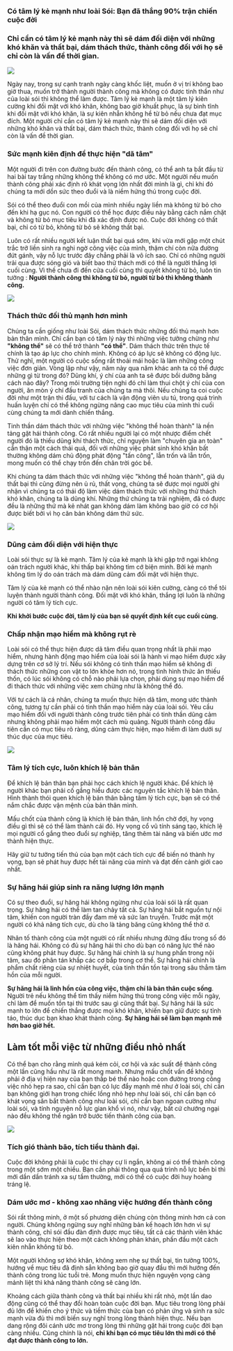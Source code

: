 ### Có tâm lý kẻ mạnh như loài Sói: Bạn đã thắng 90% trận chiến cuộc đời

### Chỉ cần có tâm lý kẻ mạnh này thì sẽ dám đối diện với những khó khăn và thất bại, dám thách thức, thành công đối với họ sẽ chỉ còn là vấn đề thời gian. 

<img src="/img/2.jpg">

Ngày nay, trong sự cạnh tranh ngày càng khốc liệt, muốn ở vị trí không bao giờ thua, muốn trở thành người thành công mà không có được tinh thần như của loài sói thì không thể làm được. Tâm lý kẻ mạnh là một tâm lý kiên cường khi đối mặt với khó khăn, không bao giờ khuất phục, là sự bình tĩnh khi đối mặt với khó khăn, là sự kiên nhẫn không hề từ bỏ nếu chưa đạt mục đích. Một người chỉ cần có tâm lý kẻ mạnh này thì sẽ dám đối diện với những khó khăn và thất bại, dám thách thức, thành công đối với họ sẽ chỉ còn là vấn đề thời gian.

### Sức mạnh kiên định để thực hiện "dã tâm"

Một người đi trên con đường bước đến thành công, có thể anh ta bắt đầu từ hai bài tay trắng những không thể không có mơ ước. Một người nếu muốn thành công phải xác định rõ khát vọng lớn nhất đời mình là gì, chỉ khi đó chúng ta mới dồn sức theo đuổi và là niềm hứng thú trong cuộc đời.

Sói có thể theo đuổi con mồi của mình nhiều ngày liền mà không từ bỏ cho đến khi hạ gục nó. Con người có thể học được điều này bằng cách nắm chặt và không từ bỏ mục tiêu khi đã xác định được nó. Cuộc đời không có thất bại, chỉ có từ bỏ, không từ bỏ sẽ không thất bại.

Luôn có rất nhiều người kết luận thất bại quá sớm, khi vừa mới gặp một chút trắc trở liền sinh ra nghi ngờ công việc của mình, thậm chí còn nữa đường đứt gánh, vậy nỗ lực trước đây chẳng phải là vô ích sao. Chỉ có những người trải qua được sóng gió và biết bao thử thách mới có thể là người thắng lợi cuối cùng. Vì thế chưa đi đến cửa cuối cùng thì quyết không từ bỏ, luôn tin tưởng : **Người thành công thì không từ bỏ, người từ bỏ thì không thành công.**

<img src="/img/3.png">

### Thách thức đối thủ mạnh hơn mình

Chúng ta cần giống như loài Sói, dám thách thức những đối thủ mạnh hơn bản thân mình. Chỉ cần bạn có tâm lý này thì những việc tưởng chừng như **"không thể"** sẽ có thể trở thành **"có thể"**. Dám thách thức trên thực tế chính là tạo áp lực cho chính mình. Không có áp lực sẽ không có động lực. Thử nghĩ, một người có cuộc sống rất thoải mái hoặc là làm những công việc đơn giản. Vòng lặp như vậy, năm này qua năm khác anh ta có thể được những gì từ trong đó? Dũng khí, ý chí của anh ta sẽ được bồi dưỡng bằng cách nào đây? Trong môi trường tiện nghi đó chỉ làm thui chột ý chí của con người, ăn mòn ý chí đấu tranh của chúng ta mà thôi. Nếu chúng ta coi cuộc đời như một trận thi đấu, với tư cách là vận động viên ưu tú, trong quá trình huấn luyện chỉ có thể không ngừng nâng cao mục tiêu của mình thì cuối cùng chúng ta mới dành chiến thắng.

Tinh thần dám thách thức với những việc "không thể hoàn thành" là nền tảng gặt hái thành công. Có rất nhiều người lại có một nhược điểm chết người đó là thiếu dũng khí thách thức, chỉ nguyện làm "chuyên gia an toàn" cẩn thận một cách thái quá, đối với những việc phát sinh khó khăn bất thường không dám chủ động phát động "tấn công", lẫn trốn và lẫn trốn, mong muốn có thể chạy trốn đến chân trời góc bể.

Khi chúng ta dám thách thức với những việc "không thể hoàn thành", giả dụ thất bại thì cũng đừng nên ủ rủ, thất vọng, chúng ta sẽ được mọi người ghi nhận vì chúng ta có thái độ làm việc dám thách thức với những thử thách khó khăn, chúng ta là dũng khí. Những thứ chúng ta trải nghiệm, đã có được đều là những thứ mà kẻ nhát gan không dám làm không bao giờ có cơ hội được biết bởi vì họ căn bản không dám thử sức.

<img src="/img/4.png">

### Dũng cảm đối diện với hiện thực

Loài sói thực sự là kẻ mạnh. Tâm lý của kẻ mạnh là khi gặp trở ngại không oán trách người khác, khi thấp bại không tìm cớ biện minh. Bởi kẻ mạnh không tìm lý do oán trách mà dám dũng cảm đối mặt với hiện thực.

Tâm lý của kẻ mạnh có thể nhào nặn nên loài sói kiên cường, càng có thể tôi luyện thành người thành công. Đối mặt với khó khăn, thắng lợi luôn là những người có tâm lý tích cực. 

**Khi khởi  bước cuộc đời, tâm lý của bạn sẽ quyết định kết cục cuối cùng.**

### Chấp nhận mạo hiểm mà không rụt rè

Loài sói có thể thực hiện được dã tâm điều quan trọng nhất là phải mạo hiểm, nhưng hành động mạo hiểm của loài sói là hành vi mạo hiểm được xây dựng trên cơ sở lý trí. Nếu sói không có tinh thần mạo hiểm sẽ không đi thách thức những con vật to lớn khỏe hơn nó, trong tình hình thức ăn thiếu thốn, có lúc sói không có chỗ nào phải lựa chọn, phải dùng sự mạo hiểm để đi thách thức với những việc xem chừng như là không thể đó.

Với tư cách là cá nhân, chúng ta muốn thực hiện dã tâm, mong ước thành công, tương tự cần phải có tinh thần mạo hiểm này của loài sói. Yêu cầu mạo hiểm đối với người thành công trước tiên phải có tinh thần dũng cảm nhưng không phải mạo hiểm một cách mù quảng. Người thành công đầu tiên cần có mục tiêu rõ ràng, dũng cảm thực hiện, mạo hiểm đi làm dưới sự thúc dục của mục tiêu.

<img src="/img/5.png">

### Tâm lý tích cực, luôn khích lệ bản thân

Để khích lệ bản thân bạn phải học cách khích lệ người khác. Để khích lệ người khác bạn phải cố gắng hiểu được các nguyên tắc khích lệ bản thân. Hình thành thói quen khích lệ bản thân bằng tâm lý tích cực, bạn sẽ có thể nắm chắc được vận mệnh của bản thân mình.

Mấu chốt của thành công là khích lệ bản thân, linh hồn chờ đợi, hy vọng điều gì thì sẽ có thể làm thành cái đó. Hy vọng cổ vũ tính sáng tạo, khích lệ mọi người cố gắng theo đuổi sự nghiệp, tăng thêm tài năng và biến ước mơ thành hiện thực.

Hãy giữ tư tưởng tiến thủ của bạn một cách tích cực để biến nó thành hy vọng, bạn sẽ phát huy được hết tài năng của mình và đạt đến cảnh giới cao nhất.

### Sự hăng hái giúp sinh ra năng lượng lớn mạnh

Có sự theo đuổi, sự hăng hái không ngừng như của loài sói là rất quan trọng. Sự hăng hái có thể làm tan chảy tất cả. Sự hăng hái bắt nguồn tự nội tâm, khiến con người tràn đầy đam mê và sức lan truyền. Trước mặt một người có khả năng tích cực, dù cho là tảng băng cũng không thể thờ ơ.

Nhân tố thành công của một người có rất nhiều nhưng đứng đầu trong số đó là hăng hái. Không có đủ sự hăng hái thì cho dù bạn có năng lực thế nào cũng không phát huy được. Sự hăng hái chính là sự hung phấn trong nội tâm, sau đó phân tán khắp các cơ bắp trong cơ thể. Sự hăng hái chính là phẩm chất riêng của sự nhiệt huyết, của tinh thần tồn tại trong sâu thẳm tâm hồn của mỗi người.

**Sự hăng hái là linh hồn của công việc, thậm chí là bản thân cuộc sống**. Người trẻ nếu không thể tìm thấy niềm hứng thú trong công việc mỗi ngày, chỉ làm để muốn tồn tại thì trước sau gì cũng thất bại. Sự hăng hái là sức mạnh to lớn để chiến thắng được mọi khó khăn, khiến bạn giữ được sự tỉnh táo, thúc dục bạn khao khát thành công. **Sự hăng hái sẽ làm bạn mạnh mẽ hơn bao giờ hết.**

## Làm tốt mỗi việc từ những điều nhỏ nhất

Có thể bạn cho rằng mình quá kém cỏi, cơ hội và xác suất để thành công một lần cũng hầu như là rất mong manh. Nhưng mấu chốt vấn đề không phải ở địa vị hiện nay của bạn thấp bé thế nào hoặc con đường trong công việc nhỏ hẹp ra sao, chỉ cần bạn có lực đẩy mạnh mẽ như ở loài sói, chỉ cần bạn không giới hạn trong chiếc lồng nhỏ hẹp như loài sói, chỉ cần bạn có khát vọng săn bắt thành công như loài sói, chỉ cần bạn ngoan cường như loài sói, và tính nguyện nỗ lực gian khổ vì nó, như vậy, bất cứ chướng ngại nào đều không thể ngăn trở bước tiến thành công của bạn.

<img src="/img/6.png">

### Tích gió thành bão, tích tiểu thành đại.

Cuộc đời không phải là cuộc thi chạy cự li ngắn, không ai có thể thành công trong một sớm một chiều. Bạn cần phải thông qua quá trình nỗ lực bền bỉ thì mới dần dần tránh xa sự tầm thường, mới có thể có cuộc đời huy hoàng tráng lệ.

### Dám ước mơ - không xao nhãng việc hướng đến thành công

Sói rất thông minh, ở một số phương diện chúng còn thông minh hơn cả con người. Chúng không ngừng suy nghĩ những bản kế hoạch lớn hơn vì sự thành công, chỉ sói đầu đàn định được mục tiêu, tất cả các thành viên khác sẽ lao vào thực hiện theo một cách không phản khán, phấn đấu một cách kiên nhẫn không từ bỏ.

Một người không sợ khó khăn, không xem nhẹ sự thất bại, tin tưởng 100%, hướng về mục tiêu đã định sẳn không bao giờ quay đầu thì mới hướng đến thành công trong lúc tuổi trẻ. Mong muốn thực hiện nguyện vọng càng mảnh liệt thì khả năng thành công sẽ càng lớn.

Khoảng cách giữa thành công và thất bại nhiều khi rất nhỏ, một lần dao động cũng có thể thay đổi hoàn toàn cuộc đời bạn. Mục tiêu trong lòng phải đủ lớn để khiến cho ý thức và tiềm thức của bạn có phản ứng và sinh ra sức mạnh vừa đủ thì mới biến suy nghĩ trong lòng thành hiện thực. Nếu bạn dang rộng đôi cánh ước mơ trong lòng thì những gặt hái trong cuộc đời bạn càng nhiều. Cũng chính là nói, **chỉ khi bạn có mục tiêu lớn thì mới có thể đạt được thành công to lớn.**








